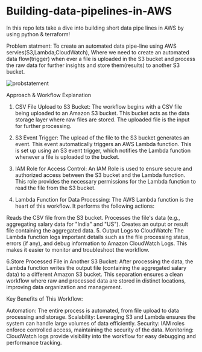 # Building-data-pipelines-in-AWS
In this repo lets take a dive into building short data pipe lines in AWS by using python &amp; terraform!

Problem statment:
To create an automated data pipe-line using AWS servies(S3,Lambda,CloudWatch), Where we need to create an automated data flow(trigger) when ever a file is uploaded in the S3 bucket and process the raw data for further insights and store them(results) to another S3 bucket.


![probstatement](https://github.com/user-attachments/assets/cf37c4b4-2a52-4954-a825-93f4bf9666df)


Approach & Workflow Explanation

1. CSV File Upload to S3 Bucket:
The workflow begins with a CSV file being uploaded to an Amazon S3 bucket. This bucket acts as the data storage layer where raw files are stored. The uploaded file is the input for further processing.

2. S3 Event Trigger:
The upload of the file to the S3 bucket generates an event. This event automatically triggers an AWS Lambda function. This is set up using an S3 event trigger, which notifies the Lambda function whenever a file is uploaded to the bucket.

3. IAM Role for Access Control:
An IAM Role is used to ensure secure and authorized access between the S3 bucket and the Lambda function. This role provides the necessary permissions for the Lambda function to read the file from the S3 bucket.

4. Lambda Function for Data Processing:
The AWS Lambda function is the heart of this workflow. It performs the following actions:

Reads the CSV file from the S3 bucket.
Processes the file's data (e.g., aggregating salary data for "India" and "US").
Creates an output or result file containing the aggregated data.
5. Output Logs to CloudWatch:
The Lambda function logs important details such as the file processing status, errors (if any), and debug information to Amazon CloudWatch Logs. This makes it easier to monitor and troubleshoot the workflow.

6.Store Processed File in Another S3 Bucket:
After processing the data, the Lambda function writes the output file (containing the aggregated salary data) to a different Amazon S3 bucket. This separation ensures a clean workflow where raw and processed data are stored in distinct locations, improving data organization and management.

Key Benefits of This Workflow:

Automation: The entire process is automated, from file upload to data processing and storage.
Scalability: Leveraging S3 and Lambda ensures the system can handle large volumes of data efficiently.
Security: IAM roles enforce controlled access, maintaining the security of the data.
Monitoring: CloudWatch logs provide visibility into the workflow for easy debugging and performance tracking.
